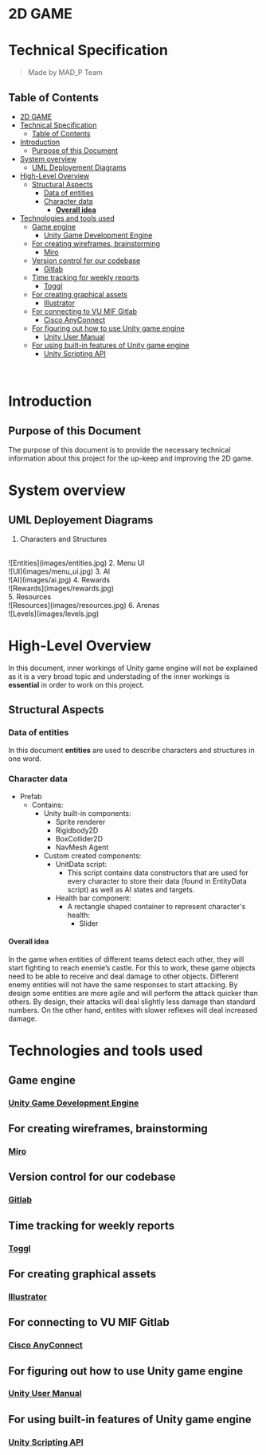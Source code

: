<!-- GEDIMINO KOMENTARAI IŠ FEEDBACKO -->

<!-- General comments:
- The fact that Unity is used is mentioned only in passing. I think that is a central piece of information. Another key piece of info - an overview of which aspects of the game are handled by Unity, and which parts are provided by your code. This is currently missing. From that an explanation how each of your parts should be/is implemented could follow.
- A good part of the document could be considered functional requirements (how things should function), while this document should explain how things should be implemented in Unity.
- I think a good deal of information could be extracted from the diagrams, but it would be important to: 1) use a clear and consistent notation; 2) introduce a higher-level diagram/text explaining the high-level view (that hides some details). For example, that the key concepts in the game's implementation are: a character, a structure, an attribute, a map, a difficulty, a reward, a resource, etc. And then lower-level diagrams could explain each concept further, e.g. what types of structures are there, which parts of their implementation are shared, etc.
- The approach of describing UI components is also a possible one, but it should be consistent - e.g. take a full window screenshot, then highlight what components are seen on it, and then go down into details explaining how each component is implemented. Now it only shows a tile map and health bar, but I believe there are many more components in the UI.

 

Specific comments:
- List of components used for game's structure - what is a component in this context? Somehow "Game world", "Spawn sound" and "Hit marker" do not seem to be things at the same level of abstraction. "Spawn sound" or "Hit marker" seems more like a graphical/audio asset, while "Game world" sounds like something bigger?
- Unity Entity Component System - it's difficult to understand the significance of this section without knowing what role the pools play/how they are used in the game. Also, the note about strctures appears before structures pool is mentioned. Shouldn't that be a lower-level bullet point?
- "Health system" - the first paragraph and "Visual entity health bar" section looks more like the description of the functional requirements for the health system (and therefore should be in the other specification).
- "Health system > Object purpose" - this seems like an explanation of how some Health Bar UI component should be implemented (i.e. that it is composed of multiple lower-level UI components (slider, border, etc.). This is useful. A way to improve it could be to be explicit about that by naming a section "Component: Health Bar" (or similar) and in it explaining everything about this component - what it should look like, what lower-level components it composes, etc.
- "State Machine" - UML State Diagram could have been used here (or any kind of an image, really). The problem with textual description is that it does not cover all state transitions. For example, for "Idle" it is said that "the next state is set" - but which state is "next"? Also, if a unit is in a "Fighting" state and kills its target, would it remain in "Fighting" state or go back to "Seeking" state?
- "Entity combat > Overall idea" - it's said that "when entities of different teams detect each other, they will start fighting to reach enemy’s castle", but previously it was said that "After being spawned the unit is targeting the enemy tower and moving forward to it. If interupted by opponent unit, the secondary target is set to the newly detected unit." - that seems to be inconsistent.
- "Entity combat > Overall idea" - "Cool additional feature that we are currently working ..." - that is something to track in project tasks lists, and maybe mention in weekly report, but not in the technical specification.
- "Entity combat > How it works" - that sounds more like functional requirements
- "UML Deployement Diagrams" - there are no UML deployment diagrams here, or even any UML diagrams for that matter :( If using your own notation, then you should explain what does a box mean, what does an arrow and its direction mean, etc.
- "UML Deployement Diagrams > Overview of whole diagram" - the image is not readable - the image quality is too low.
- "UML Deployement Diagrams > Rewards" - it's not clear why Resources and Rewards are grouped into one 
- "Technologies and tools used" - Some of these are not really mandatory for implementing the game. For example, another team could use Notepad, some other VCS, or another time tracking tool, but still be able to create an equivalent game. Because of that, these tools are more of a team's convention, rather than a hard requirement for the development of this/such game.
-->

<!-- REIKALAVIMAI IŠ EMOKYMAI PUSLAPIO -->

<!-- Purpose:
Build a shared understanding of how your system will be implemented
Communicate the architecture/design of your system to people outside of your team (imagine that you will e.g. give the requirements specification and the technical specification to a different team which will then have to build the system for you)

Process:
  Work together to prepare a technical specification
  Grant us (Gediminas and Virgilijus) access to the living technical specification document and inform us of it
  This means we need to have access to the place where an up to date specification can be found at any time
  The place should allow seeing the history of changes in the specification over time
  The way how we should be informed about granted access will be explained during exercises

Essential
An overview of the whole system
  System context diagram - to show what integrations with external systems your system will have (only if your system interacts with external systems)
  UML deployment diagram - to show what artifacts your system will consist of, and what infrastructure nodes they will be deployed on
A high-level overview of the system internals
  Structural aspects - to explain what are the main parts/modules/components and how they all connect together
  Dynamic aspects (interactions) - to explain how these components work together to achieve some larger goal
Technologies and tools that will be used to implement the system
Other notes
  The way how the internals of the system are explained depends a lot on the nature of the system that you are building. Because of that, it's not possible to say "to communicate your architecture and design, draw 1 diagram of this type, 2 diagrams of this type, and create a table like this". Instead, you should think along the lines of "what are the toughest problems/most complicated areas in our system?" and then focus on explaining those parts. For example:
  If your system has just two simple components that interact in many different ways, then maybe you'll want to focus mostly on explaining the nuances of all those different interactions using e.g. UML activity diagrams and/or UML sequence diagrams.
  If your system has a rich domain model, then maybe you'll want to focus mostly on explaining the static structure of the system - what entities you have, what are their responsibilities (operations), and how do they relate to other entities - e.g. using a UML class diagram.
  If your system is built around a complicated algorithm, then the most important thing would be to explain how this algorithm should be implemented - how exactly would it work, what parts would it have, etc.
  (These are just a few examples - your system may require a combined (or an entirely different) approach. What would be a good approach for your system can be discussed during exercises.)
  A good way to sanity-check your technical specifications is to answer the following questions to yourself:
  Is it clear what the main parts of the system are and how they fit together?
  Do I have enough details so I could go and just code the right solution, without having to think about how to solve the problem, which solution would be better, etc.?
  If a new developer joined your team and they read the requirements and technical specifications, would they be able to immediately start working on the system (i.e. would they know in which place of the codebase to look if they want to fix a bug related to feature X)?
  If you had this document at the beginning of your project, would it have made your work so much easier?
  If you see anything else that would help improve the shared understanding of the system - by all means, add it to the specification as well.
  Notes specific to student groups
  For the 1st group
  Each team prepares the technical specification for the whole system being created in the PBL project
  For the 2nd and 3rd groups
  The whole group must prepare a single technical specification document covering the whole system
  The whole group is responsible for the high-level description of the whole system
  Each team is responsible for describing the technical aspects of their module/area and making sure they are consistent with the specifications of both the whole system and the modules/areas of the other teams
Grading:

  Point distribution
  Up to 0.75 points will be granted upon delivery. Criteria:
  Primary:
    It is clear what are the main parts of the system, how they will fit together, and how each of those should be implemented
  Secondary:
    The document is written in clear language, the style is consistent and professional
  Missing the deadline for the initial delivery means 0 points for the whole team
  Your team will know how many points it got shortly after submitting the delivery.
  Up to 0.25 points will be granted at the end of the semester.
  Criteria:
    Primary:
      The specification is up to date - i.e. it reflects the current understanding of the technical aspects of the system
    Secondary:
      All of the requirements for the initial delivery - they are still valid -->

# 2D GAME

# Technical Specification

> Made by MAD_P Team

## Table of Contents

- [2D GAME](#2d-game)
- [Technical Specification](#technical-specification)
  - [Table of Contents](#table-of-contents)
- [Introduction](#introduction)
  - [Purpose of this Document](#purpose-of-this-document)
- [System overview](#system-overview)
  - [UML Deployement Diagrams](#uml-deployement-diagrams)
- [High-Level Overview](#high-level-overview)
  - [Structural Aspects](#structural-aspects)
    - [Data of entities](#data-of-entities)
    - [Character data](#character-data)
      - [**Overall idea**](#overall-idea)
- [Technologies and tools used](#technologies-and-tools-used)
  - [Game engine](#game-engine)
    - [Unity Game Development Engine](#unity-game-development-engine)
  - [For creating wireframes, brainstorming](#for-creating-wireframes-brainstorming)
    - [Miro](#miro)
  - [Version control for our codebase](#version-control-for-our-codebase)
    - [Gitlab](#gitlab)
  - [Time tracking for weekly reports](#time-tracking-for-weekly-reports)
    - [Toggl](#toggl)
  - [For creating graphical assets](#for-creating-graphical-assets)
    - [Illustrator](#illustrator)
  - [For connecting to VU MIF Gitlab](#for-connecting-to-vu-mif-gitlab)
    - [Cisco AnyConnect](#cisco-anyconnect)
  - [For figuring out how to use Unity game engine](#for-figuring-out-how-to-use-unity-game-engine)
    - [Unity User Manual](#unity-user-manual)
  - [For using built-in features of Unity game engine](#for-using-built-in-features-of-unity-game-engine)
    - [Unity Scripting API](#unity-scripting-api)

</br>

# Introduction

## Purpose of this Document

The purpose of this document is to provide the necessary technical information about this project for the up-keep and improving the 2D game.

# System overview
## UML Deployement Diagrams

1. Characters and Structures
  <br>
  ![Entities](images/entities.jpg)
2. Menu UI
  <br>
  ![UI](images/menu_ui.jpg)
3. AI
  <br>
  ![AI](images/ai.jpg)
4. Rewards
  <br>
  ![Rewards](images/rewards.jpg)
  <br>
5. Resources
  <br>
  ![Resources](images/resources.jpg)
6. Arenas
  <br>
  ![Levels](images/levels.jpg)
  
# High-Level Overview

In this document, inner workings of Unity game engine will not be explained as it is a very broad topic and understading of the inner workings is **essential** in order to work on this project.

## Structural Aspects

### Data of entities
In this document **entities** are used to describe characters and structures in one word.
### Character data
- Prefab
  - Contains:
    - Unity built-in components:
      - Sprite renderer
      - Rigidbody2D
      - BoxCollider2D
      - NavMesh Agent
    - Custom created components:
      - UnitData script:
        - This script contains data constructors that are used for every character to store their data (found in EntityData script) as well as AI states and targets.
      - Health bar component:
        - A rectangle shaped container to represent character's health:
          - Slider

#### **Overall idea**

In the game when entities of different teams detect each other, they will start fighting to reach enemie’s castle. For this to work, these game objects need to be able to receive and deal damage to other objects. Different enemy entities will not have the same responses to start attacking. By design some entities are more agile and will perform the attack quicker than others. By design, their attacks will deal slightly less damage than standard numbers. On the other hand, entites with slower reflexes will deal increased damage.

# Technologies and tools used

## Game engine
### [Unity Game Development Engine](https://unity.com)

## For creating wireframes, brainstorming
### [Miro](https://miro.com/)

## Version control for our codebase
### [Gitlab](https://about.gitlab.com)

## Time tracking for weekly reports
### [Toggl](https://toggl.com)

## For creating graphical assets
### [Illustrator](https://www.adobe.com/products/photoshop.html)

## For connecting to VU MIF Gitlab
### [Cisco AnyConnect](https://www.cisco.com/c/en/us/products/security/anyconnect-secure-mobility-client/index.html)

## For figuring out how to use Unity game engine
### [Unity User Manual](https://docs.unity3d.com/Manual/index.html)

## For using built-in features of Unity game engine
### [Unity Scripting API](https://docs.unity3d.com/ScriptReference/)
